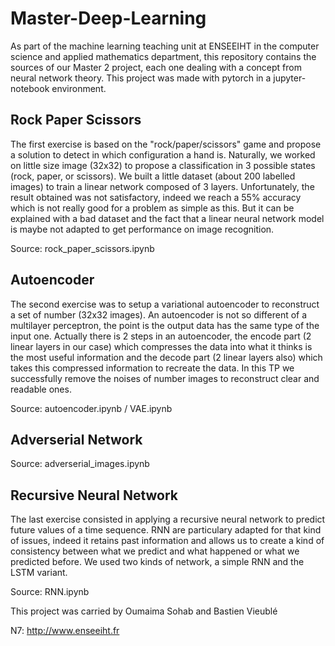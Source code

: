 # Master-Deep-Learning

As part of the machine learning teaching unit at ENSEEIHT in the computer science and applied mathematics department, 
this repository contains the sources of our Master 2 project, each one dealing with a concept from neural network theory.
This project was made with pytorch in a jupyter-notebook environment.

## Rock Paper Scissors

The first exercise is based on the "rock/paper/scissors" game and propose a solution to detect in which configuration a hand is.
Naturally, we worked on little size image (32x32) to propose a classification in 3 possible states (rock, paper, or scissors). We built a little dataset (about 200 labelled images) to train a linear network composed of 3 layers. Unfortunately, the result obtained was not satisfactory, indeed we reach a 55% accuracy which is not really good for a problem as simple as this. But it can be explained with a bad dataset and the fact that a linear neural network model is maybe not adapted to get performance on image recognition.

Source: rock_paper_scissors.ipynb

## Autoencoder

The second exercise was to setup a variational autoencoder to reconstruct a set of number (32x32 images). An autoencoder is not so different of a multilayer perceptron, the point is the output data has the same type of the input one. Actually there is 2 steps in an autoencoder, the encode part (2 linear layers in our case) which compresses the data into what it thinks is the most useful information and the decode part (2 linear layers also) which takes this compressed information to recreate the data. In this TP we successfully remove the noises of number images to reconstruct clear and readable ones.

Source: autoencoder.ipynb / VAE.ipynb

## Adverserial Network

Source: adverserial_images.ipynb

## Recursive Neural Network

The last exercise consisted in applying a recursive neural network to predict future values of a time sequence. RNN are particulary adapted for that kind of issues, indeed it retains past information and allows us to create a kind of consistency between what we predict and what happened or what we predicted before. We used two kinds of network, a simple RNN and the LSTM variant.

Source: RNN.ipynb


This project was carried by Oumaima Sohab and Bastien Vieublé

N7: http://www.enseeiht.fr
